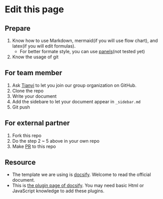 # Edit this page
## Prepare
1. Know how to use Markdown, mermaid(if you will use flow chart), and latex(if you will edit formulas). 
   - For better formate style, you can use [panels](https://vagnerdomingues.github.io/docsify-example-panels/#/?id=installation)(not tested yet)
2. Know the usage of git 

## For team member
1. Ask [Tianyi](mailto:tianyi.zhang2@duke.edu) to let you join our group organization on GitHub.
2. Clone the repo
3. Write your document
4. Add the sidebare to let your document appear in `_sidebar.md`
5. Git push

## For external partner
1. Fork this repo
2. Do the step 2 ~ 5 above in your own repo
3. Make [PR](https://docs.github.com/en/pull-requests/collaborating-with-pull-requests/proposing-changes-to-your-work-with-pull-requests/about-pull-requests) to this repo

## Resource
   - The template we are using is [docsify](https://docsify.js.org/#/). Welcome to read the official document.
   - This is [the plugin page of docsify](https://docsify.js.org/#/awesome?id=plugins). You may need basic Html or JavaScript knowledge to add these plugins.